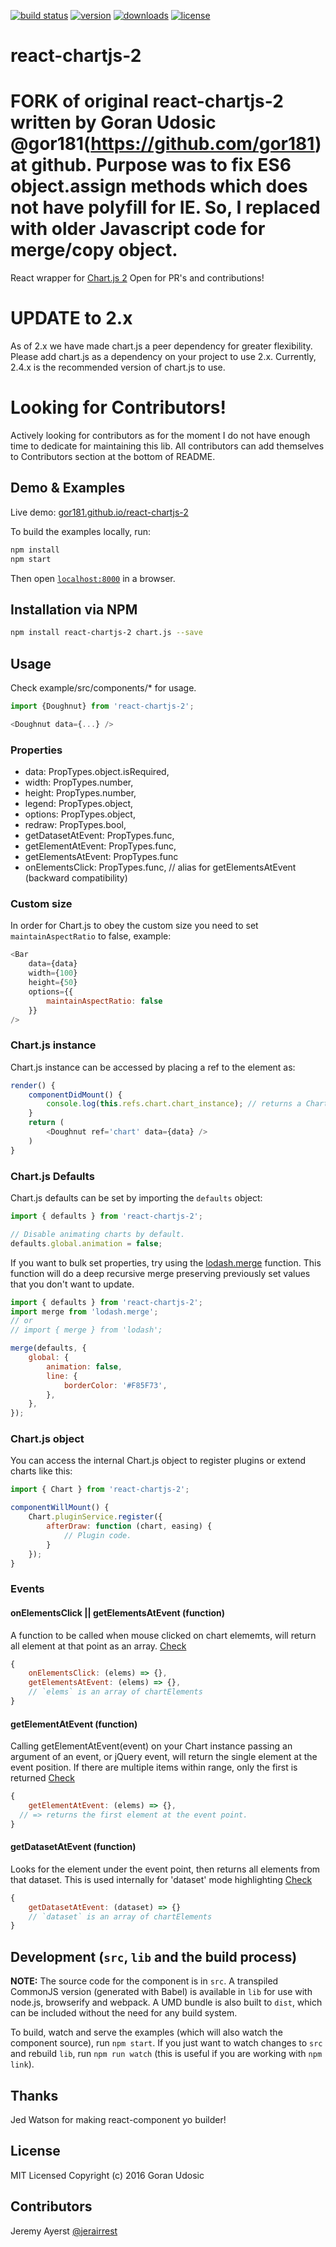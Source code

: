 [![build status](	https://img.shields.io/travis/gor181/react-chartjs-2.svg?branch=master&style=flat-square)](https://travis-ci.org/gor181/react-chartjs-2)
[![version](https://img.shields.io/npm/v/react-chartjs-2.svg?style=flat-square)](https://www.npmjs.com/package/react-chartjs-2)
[![downloads](https://img.shields.io/npm/dm/react-chartjs-2.svg?style=flat-square)](https://npm-stat.com/charts.html?package=react-chartjs-2&from=2016-01-01)
[![license](https://img.shields.io/github/license/mashape/apistatus.svg?style=flat-square)](http://opensource.org/licenses/MIT)

# react-chartjs-2

FORK of original react-chartjs-2 written by Goran Udosic @gor181(https://github.com/gor181) at github. 
Purpose was to fix ES6  object.assign methods which does not have polyfill for IE. So, I replaced with older
Javascript code for merge/copy object.
=====

React wrapper for [Chart.js 2](http://www.chartjs.org/docs/#getting-started)
Open for PR's and contributions!

# UPDATE to 2.x
As of 2.x we have made chart.js a peer dependency for greater flexibility. Please add chart.js as a dependency on your project to use 2.x. Currently, 2.4.x is the recommended version of chart.js to use.

# Looking for Contributors!
Actively looking for contributors as for the moment I do not have enough time to dedicate for maintaining this lib.
All contributors can add themselves to Contributors section at the bottom of README.

## Demo & Examples

Live demo: [gor181.github.io/react-chartjs-2](http://gor181.github.io/react-chartjs-2/)

To build the examples locally, run:

```bash
npm install
npm start
```

Then open [`localhost:8000`](http://localhost:8000) in a browser.


## Installation via NPM

```bash
npm install react-chartjs-2 chart.js --save
```


## Usage

Check example/src/components/* for usage.

```js
import {Doughnut} from 'react-chartjs-2';

<Doughnut data={...} />
```

### Properties

* data: PropTypes.object.isRequired,
* width: PropTypes.number,
* height: PropTypes.number,
* legend: PropTypes.object,
* options: PropTypes.object,
* redraw: PropTypes.bool,
* getDatasetAtEvent: PropTypes.func,
* getElementAtEvent: PropTypes.func,
* getElementsAtEvent: PropTypes.func
* onElementsClick: PropTypes.func, // alias for getElementsAtEvent (backward compatibility)

### Custom size
In order for Chart.js to obey the custom size you need to set `maintainAspectRatio` to false, example:

```js
<Bar
	data={data}
	width={100}
	height={50}
	options={{
		maintainAspectRatio: false
	}}
/>
```

### Chart.js instance
Chart.js instance can be accessed by placing a ref to the element as:

```js
render() {
	componentDidMount() {
		console.log(this.refs.chart.chart_instance); // returns a Chart.js instance reference
	}
	return (
		<Doughnut ref='chart' data={data} />
	)
}
```

### Chart.js Defaults
Chart.js defaults can be set by importing the `defaults` object:

```javascript
import { defaults } from 'react-chartjs-2';

// Disable animating charts by default.
defaults.global.animation = false;
```

If you want to bulk set properties, try using the [lodash.merge](https://lodash.com/docs/#merge) function. This function will do a deep recursive merge preserving previously set values that you don't want to update.

```js
import { defaults } from 'react-chartjs-2';
import merge from 'lodash.merge';
// or
// import { merge } from 'lodash';

merge(defaults, {
	global: {
  		animation: false,
		line: {
			borderColor: '#F85F73',
		},
	},
});
```

### Chart.js object

You can access the internal Chart.js object to register plugins or extend charts like this:

```JavaScript
import { Chart } from 'react-chartjs-2';

componentWillMount() {
	Chart.pluginService.register({
		afterDraw: function (chart, easing) {
			// Plugin code.
		}
	});
}
```

### Events

#### onElementsClick || getElementsAtEvent (function)

A function to be called when mouse clicked on chart elememts, will return all element at that point as an array. [Check](https://github.com/chartjs/Chart.js/blob/master/docs/09-Advanced.md#getelementsatevente)

```js
{
	onElementsClick: (elems) => {},
	getElementsAtEvent: (elems) => {},
	// `elems` is an array of chartElements
}

```
#### getElementAtEvent (function)

Calling getElementAtEvent(event) on your Chart instance passing an argument of an event, or jQuery event, will return the single element at the event position. If there are multiple items within range, only the first is returned [Check](https://github.com/chartjs/Chart.js/blob/master/docs/09-Advanced.md#getelementatevente)

```js
{
	getElementAtEvent: (elems) => {},
  // => returns the first element at the event point.
}
```

#### getDatasetAtEvent (function)

Looks for the element under the event point, then returns all elements from that dataset. This is used internally for 'dataset' mode highlighting [Check](https://github.com/chartjs/Chart.js/blob/master/docs/09-Advanced.md#getdatasetatevente)

```js
{
	getDatasetAtEvent: (dataset) => {}
	// `dataset` is an array of chartElements
}
```

## Development (`src`, `lib` and the build process)

**NOTE:** The source code for the component is in `src`. A transpiled CommonJS version (generated with Babel) is available in `lib` for use with node.js, browserify and webpack. A UMD bundle is also built to `dist`, which can be included without the need for any build system.

To build, watch and serve the examples (which will also watch the component source), run `npm start`. If you just want to watch changes to `src` and rebuild `lib`, run `npm run watch` (this is useful if you are working with `npm link`).

## Thanks

Jed Watson for making react-component yo builder!

## License

MIT Licensed
Copyright (c) 2016 Goran Udosic

## Contributors
Jeremy Ayerst [@jerairrest](https://github.com/jerairrest)
